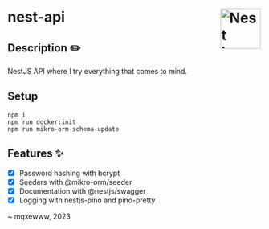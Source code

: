 # nest-api <img href="https://github.com/mqxewww/nest-api" src="https://nestjs.com/img/logo-small.svg" width="80px" alt="Nest logo" align="right">

## Description :pencil2:

NestJS API where I try everything that comes to mind.

## Setup

```
npm i
npm run docker:init
npm run mikro-orm-schema-update
```

## Features :sparkles:

- [x] Password hashing with bcrypt
- [x] Seeders with @mikro-orm/seeder
- [x] Documentation with @nestjs/swagger
- [x] Logging with nestjs-pino and pino-pretty

~ mqxewww, 2023
